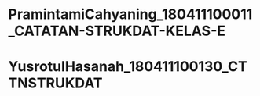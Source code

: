 # PramintamiCahyaning_180411100011_CATATAN-STRUKDAT-KELAS-E
# YusrotulHasanah_180411100130_CTTNSTRUKDAT
